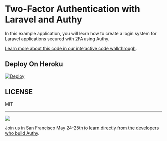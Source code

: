 # Two-Factor Authentication with Laravel and Authy

In this example application, you will learn how to create a login system for Laravel applications secured with 2FA using Authy.

[Learn more about this code in our interactive code walkthrough](https://www.twilio.com/docs/howto/walkthrough/two-factor-authentication/php/laravel).

## Deploy On Heroku

[![Deploy](https://www.herokucdn.com/deploy/button.svg)](https://heroku.com/deploy?template=https://github.com/TwilioDevEd/authy2fa-laravel)

## LICENSE

MIT

---------------
<a href="http://twilio.com/signal">![](https://s3.amazonaws.com/baugues/signal-logo.png)</a>

Join us in San Francisco May 24-25th to [learn directly from the developers who build Authy](https://www.twilio.com/signal/schedule/2crLXWsVZaA2WIkaCUyYOc/aut).
